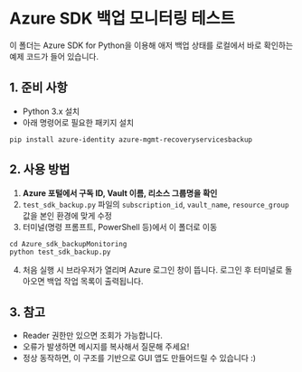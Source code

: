 # Azure SDK 백업 모니터링 테스트

이 폴더는 Azure SDK for Python을 이용해 애저 백업 상태를 로컬에서 바로 확인하는 예제 코드가 들어 있습니다.

## 1. 준비 사항

- Python 3.x 설치
- 아래 명령어로 필요한 패키지 설치

```
pip install azure-identity azure-mgmt-recoveryservicesbackup
```

## 2. 사용 방법

1. **Azure 포털에서 구독 ID, Vault 이름, 리소스 그룹명을 확인**
2. `test_sdk_backup.py` 파일의 `subscription_id`, `vault_name`, `resource_group` 값을 본인 환경에 맞게 수정
3. 터미널(명령 프롬프트, PowerShell 등)에서 이 폴더로 이동

```
cd Azure_sdk_backupMonitoring
python test_sdk_backup.py
```

4. 처음 실행 시 브라우저가 열리며 Azure 로그인 창이 뜹니다. 로그인 후 터미널로 돌아오면 백업 작업 목록이 출력됩니다.

## 3. 참고

- Reader 권한만 있으면 조회가 가능합니다.
- 오류가 발생하면 메시지를 복사해서 질문해 주세요!
- 정상 동작하면, 이 구조를 기반으로 GUI 앱도 만들어드릴 수 있습니다 :) 